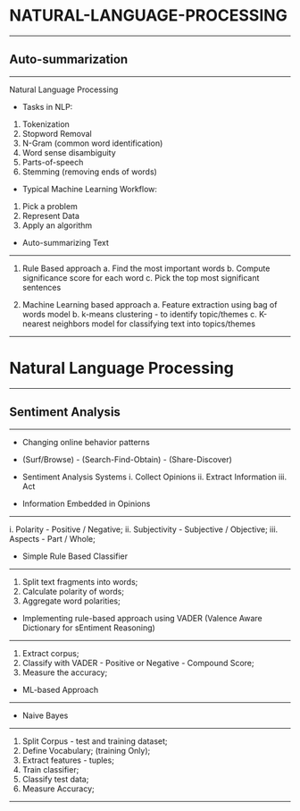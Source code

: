 # NATURAL-LANGUAGE-PROCESSING
-------------------------------

## Auto-summarization
------------------------
Natural Language Processing

* Tasks in NLP:
1. Tokenization
2. Stopword Removal
3. N-Gram (common word identification)
4. Word sense disambiguity
5. Parts-of-speech
6. Stemming (removing ends of words)

* Typical Machine Learning Workflow:
1. Pick a problem
2. Represent Data
3. Apply an algorithm

* Auto-summarizing Text
------------------------------
1. Rule Based approach
a. Find the most important words
b. Compute significance score for each word
c. Pick the top most significant sentences

2. Machine Learning based approach
a. Feature extraction using bag of words model
b. k-means clustering - to identify topic/themes
c. K-nearest neighbors model for classifying text into topics/themes

------------------------------------------------------------------------------------------------------------------------------------------
# Natural Language Processing
-------------------------------
## Sentiment Analysis
----------------------

*  Changing online behavior patterns
 - (Surf/Browse) - (Search-Find-Obtain) - (Share-Discover)

* Sentiment Analysis Systems
i. Collect Opinions
ii. Extract Information
iii. Act

* Information Embedded in Opinions
-------------------------------------------
i. Polarity - Positive / Negative;
ii. Subjectivity - Subjective / Objective;
iii. Aspects - Part / Whole;

* Simple Rule Based Classifier
---------------------------------
1. Split text fragments into words;
2. Calculate polarity of words;
3. Aggregate word polarities;

* Implementing rule-based approach using VADER (Valence Aware Dictionary for sEntiment Reasoning)
---------------------------------------------------------
1. Extract corpus;
2. Classify with VADER - Positive or Negative - Compound Score;
3. Measure the accuracy;

* ML-based Approach
-------------------------
* Naive Bayes
--------------
1. Split Corpus - test and training dataset;
2. Define Vocabulary; (training Only);
3. Extract features - tuples;
4. Train classifier;
5. Classify test data;
6. Measure Accuracy;
----------------------------------------------------------------------------------------------------------------------------------
